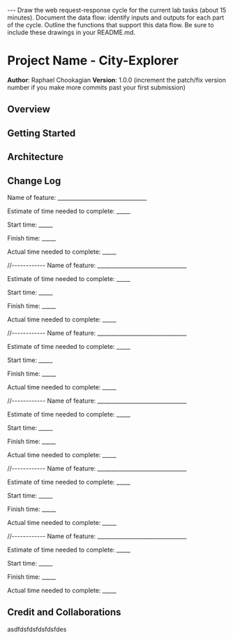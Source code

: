 
--- Draw the web request-response cycle for the current lab tasks (about 15 minutes).
Document the data flow: identify inputs and outputs for each part of the cycle.
Outline the functions that support this data flow.
Be sure to include these drawings in your README.md.

# Project Name - City-Explorer

**Author**: Raphael Chookagian
**Version**: 1.0.0 (increment the patch/fix version number if you make more commits past your first submission)

## Overview
<!-- Provide a high level overview of what this application is and why you are building it, beyond the fact that it's an assignment for this class. (i.e. What's your problem domain?) -->

## Getting Started
<!-- What are the steps that a user must take in order to build this app on their own machine and get it running? -->

## Architecture
<!-- Provide a detailed description of the application design. What technologies (languages, libraries, etc) you're using, and any other relevant design information. -->

## Change Log
<!-- Use this area to document the iterative changes made to your application as each feature is successfully implemented. Use time stamps. Here's an example:

01-01-2001 4:59pm - Application now has a fully-functional express server, with a GET route for the location resource. -->

Name of feature: ________________________________

Estimate of time needed to complete: _____

Start time: _____

Finish time: _____

Actual time needed to complete: _____

//------------
Name of feature: ________________________________

Estimate of time needed to complete: _____

Start time: _____

Finish time: _____

Actual time needed to complete: _____

//------------
Name of feature: ________________________________

Estimate of time needed to complete: _____

Start time: _____

Finish time: _____

Actual time needed to complete: _____

//------------
Name of feature: ________________________________

Estimate of time needed to complete: _____

Start time: _____

Finish time: _____

Actual time needed to complete: _____

//------------
Name of feature: ________________________________

Estimate of time needed to complete: _____

Start time: _____

Finish time: _____

Actual time needed to complete: _____

//------------
Name of feature: ________________________________

Estimate of time needed to complete: _____

Start time: _____

Finish time: _____

Actual time needed to complete: _____

## Credit and Collaborations

asdfdsfdsfdsfdsfdes
